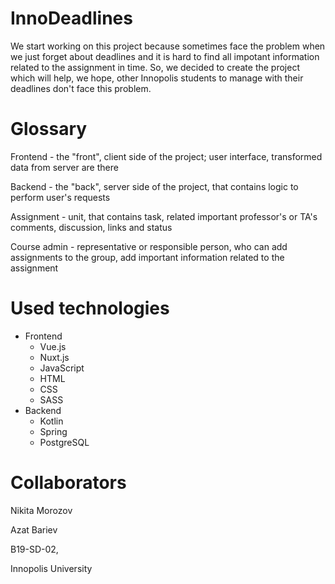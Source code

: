 # InnoDeadlines
We start working on this project because sometimes face the problem when we just forget
about deadlines and it is hard to find all impotant information related to the assignment in time. 
So, we decided to create the project which will help, we hope, other Innopolis students to manage with their deadlines don't face this problem.

# Glossary
Frontend - the "front", client side of the project; user interface, transformed data from server are there

Backend - the "back", server side of the project, that contains logic to perform user's requests

Assignment - unit, that contains task, related important professor's or TA's comments, discussion, links and status

Course admin - representative or responsible person, who can add assignments to the group, add important information related to the assignment

# Used technologies
* Frontend
    + Vue.js
    + Nuxt.js
    + JavaScript
    + HTML
    + CSS
    + SASS
* Backend
    + Kotlin
    + Spring
    + PostgreSQL

# Collaborators
Nikita Morozov

Azat Bariev

B19-SD-02, 

Innopolis University